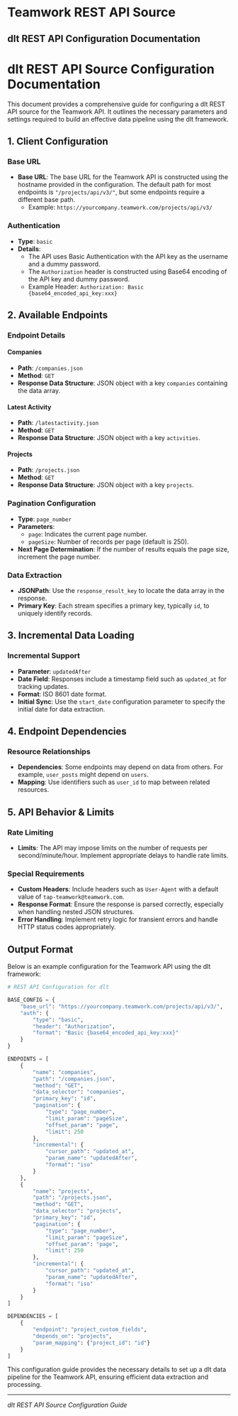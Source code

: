 # Teamwork REST API Source

## dlt REST API Configuration Documentation

# dlt REST API Source Configuration Documentation

This document provides a comprehensive guide for configuring a dlt REST API source for the Teamwork API. It outlines the necessary parameters and settings required to build an effective data pipeline using the dlt framework.

## 1. Client Configuration

### Base URL
- **Base URL**: The base URL for the Teamwork API is constructed using the hostname provided in the configuration. The default path for most endpoints is `"/projects/api/v3/"`, but some endpoints require a different base path.
  - Example: `https://yourcompany.teamwork.com/projects/api/v3/`

### Authentication
- **Type**: `basic`
- **Details**:
  - The API uses Basic Authentication with the API key as the username and a dummy password.
  - The `Authorization` header is constructed using Base64 encoding of the API key and dummy password.
  - Example Header: `Authorization: Basic {base64_encoded_api_key:xxx}`

## 2. Available Endpoints

### Endpoint Details

#### Companies
- **Path**: `/companies.json`
- **Method**: `GET`
- **Response Data Structure**: JSON object with a key `companies` containing the data array.

#### Latest Activity
- **Path**: `/latestactivity.json`
- **Method**: `GET`
- **Response Data Structure**: JSON object with a key `activities`.

#### Projects
- **Path**: `/projects.json`
- **Method**: `GET`
- **Response Data Structure**: JSON object with a key `projects`.

### Pagination Configuration
- **Type**: `page_number`
- **Parameters**:
  - `page`: Indicates the current page number.
  - `pageSize`: Number of records per page (default is 250).
- **Next Page Determination**: If the number of results equals the page size, increment the page number.

### Data Extraction
- **JSONPath**: Use the `response_result_key` to locate the data array in the response.
- **Primary Key**: Each stream specifies a primary key, typically `id`, to uniquely identify records.

## 3. Incremental Data Loading

### Incremental Support
- **Parameter**: `updatedAfter`
- **Date Field**: Responses include a timestamp field such as `updated_at` for tracking updates.
- **Format**: ISO 8601 date format.
- **Initial Sync**: Use the `start_date` configuration parameter to specify the initial date for data extraction.

## 4. Endpoint Dependencies

### Resource Relationships
- **Dependencies**: Some endpoints may depend on data from others. For example, `user_posts` might depend on `users`.
- **Mapping**: Use identifiers such as `user_id` to map between related resources.

## 5. API Behavior & Limits

### Rate Limiting
- **Limits**: The API may impose limits on the number of requests per second/minute/hour. Implement appropriate delays to handle rate limits.

### Special Requirements
- **Custom Headers**: Include headers such as `User-Agent` with a default value of `tap-teamwork@teamwork.com`.
- **Response Format**: Ensure the response is parsed correctly, especially when handling nested JSON structures.
- **Error Handling**: Implement retry logic for transient errors and handle HTTP status codes appropriately.

## Output Format

Below is an example configuration for the Teamwork API using the dlt framework:

```python
# REST API Configuration for dlt

BASE_CONFIG = {
    "base_url": "https://yourcompany.teamwork.com/projects/api/v3/",
    "auth": {
        "type": "basic",
        "header": "Authorization",
        "format": "Basic {base64_encoded_api_key:xxx}"
    }
}

ENDPOINTS = [
    {
        "name": "companies",
        "path": "/companies.json",
        "method": "GET",
        "data_selector": "companies",
        "primary_key": "id",
        "pagination": {
            "type": "page_number",
            "limit_param": "pageSize",
            "offset_param": "page",
            "limit": 250
        },
        "incremental": {
            "cursor_path": "updated_at",
            "param_name": "updatedAfter",
            "format": "iso"
        }
    },
    {
        "name": "projects",
        "path": "/projects.json",
        "method": "GET",
        "data_selector": "projects",
        "primary_key": "id",
        "pagination": {
            "type": "page_number",
            "limit_param": "pageSize",
            "offset_param": "page",
            "limit": 250
        },
        "incremental": {
            "cursor_path": "updated_at",
            "param_name": "updatedAfter",
            "format": "iso"
        }
    }
]

DEPENDENCIES = [
    {
        "endpoint": "project_custom_fields",
        "depends_on": "projects",
        "param_mapping": {"project_id": "id"}
    }
]
```

This configuration guide provides the necessary details to set up a dlt data pipeline for the Teamwork API, ensuring efficient data extraction and processing.

---
*dlt REST API Source Configuration Guide*